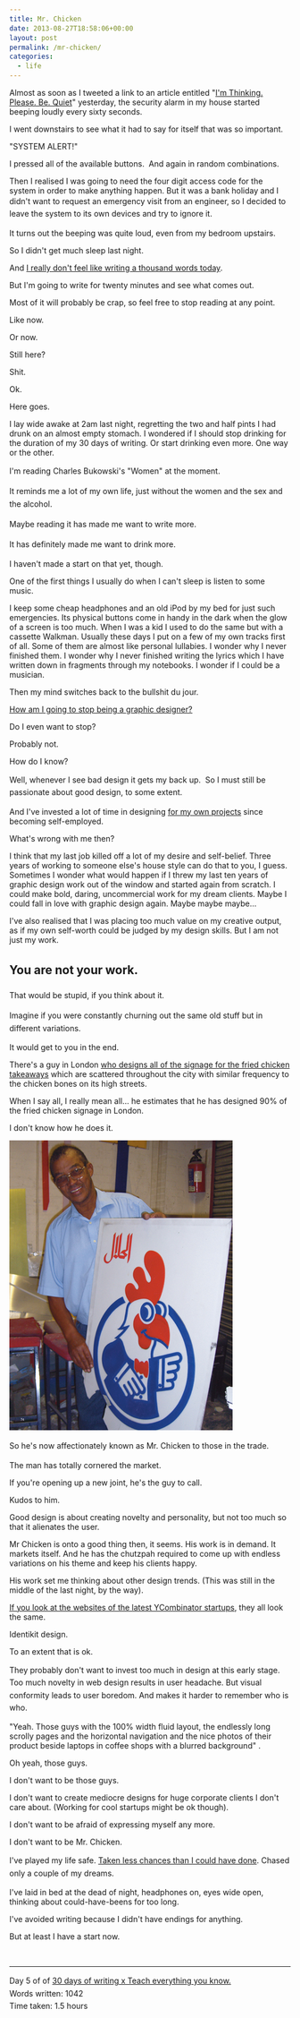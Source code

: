 ```yaml
---
title: Mr. Chicken
date: 2013-08-27T18:58:06+00:00
layout: post
permalink: /mr-chicken/
categories:
  - life
---
```

Almost as soon as I tweeted a link to an article entitled "<a href="http://www.nytimes.com/2013/08/25/opinion/sunday/im-thinking-please-be-quiet.html?pagewanted=all">I'm Thinking. Please. Be. Quiet</a>" yesterday, the security alarm in my house started beeping loudly every sixty seconds.&nbsp;

I went downstairs to see what it had to say for itself that was so important.&nbsp;

"SYSTEM ALERT!"

I pressed all of the available buttons. &nbsp;And again in random combinations.

Then I realised I was going to need the four digit access code for the system in order to make anything happen. But it was a bank holiday and I didn't want to request an emergency visit from an engineer, s<span style="line-height: 1.6em;">o I decided to leave the system to its own devices and try to ignore it.</span>

It turns out the beeping was quite loud, even from my bedroom upstairs.

So I didn't get much sleep last night.

And&nbsp;<a href="http://greig.cc/journal/2013/8/30-days-of-writing-x-teach-everything-you-know">I really don't feel like writing a thousand words today</a>.

But I'm going to write for twenty minutes and see what comes out.

Most of it will probably be crap, so feel free to stop reading at any point.

Like now.

Or now.&nbsp;

Still here?&nbsp;

Shit.

Ok.

Here goes.

I lay wide awake at 2am last night, regretting the two and half pints I had drunk on an almost empty stomach. I wondered if I should stop drinking for the duration of my 30 days of writing. Or start drinking even more. One way or the other.

I'm reading&nbsp;<span style="line-height: 1.6em;">Charles Bukowski's "Women" at the moment.</span>

<span style="line-height: 1.6em;">It reminds me a lot of my own life, just without the women and the sex and the alcohol. </span>

<span style="line-height: 1.6em;">Maybe reading it has made me want to write more.</span>

<span style="line-height: 1.6em;">It has definitely made me want to drink more.</span><br><span style="line-height: 1.6em;"></span>

I haven't made a start on that yet, though.&nbsp;

One of the first things I usually do when I can't sleep is listen to some music.

I keep some cheap headphones and an old iPod by my bed for just such emergencies. Its physical buttons come in handy in the dark when the glow of a screen is too much. When I was a kid I used to do the same but with a cassette Walkman. Usually these days I put on a few of my own tracks first of all. Some of them are almost like personal lullabies. I wonder why I never finished them. I wonder why I never finished writing the lyrics which I have written down in fragments through my notebooks. I wonder if I could be a musician.&nbsp;

Then my mind switches back to the bullshit du jour.&nbsp;

<a href="http://greig.cc/journal/2012/11/26/how-to-stop-being-a-graphic-designer">How am I going to stop being a graphic designer?</a>

Do I even want to stop?&nbsp;

Probably not.

How do I know?

Well, whenever I see bad design it gets my back up. &nbsp;<span style="line-height: 1.6em;">So I must still be passionate about good design, to some extent.</span>

And I've invested a lot of time in designing <a href="http://www.cyclelove.cc/">for my own projects</a> since becoming self-employed.&nbsp;

What's wrong with me then?&nbsp;

I think that my last job killed off a lot of my desire and self-belief. Three years of working to someone else's house style can do that to you, I guess. Sometimes I wonder what would happen if I threw my last ten years of graphic design work out of the window and started again from scratch. I could make bold, daring, uncommercial work for my dream clients. Maybe I could fall in love with graphic design again. Maybe maybe maybe...

I've also realised that I was placing too much value on my creative output, as if my own self-worth could be judged by my design skills. But I am not just my work.&nbsp;</p>

<h2><span style="line-height: 1.6em;">You are not your work. </span></h2>

<span style="line-height: 1.6em;">That would be stupid, if you think about it.</span>

<span style="line-height: 1.6em;">Imagine if you were constantly churning out the same old stuff but in different variations.&nbsp;</span><br>



It would get to you in the end.

There's a guy in London <a href="http://www.creativereview.co.uk/cr-blog/2009/march/meet-mr-chicken">who designs all of the signage for the fried chicken takeaways</a> which are scattered throughout the city with similar frequency to the chicken bones on its high streets.&nbsp;

When I say all, I really mean all... he estimates that he has designed 90% of the fried chicken signage in London.

I don't know how he does it.&nbsp;

<img src="/media/mr_chicken.jpg" alt="" width="400" height="518" class="alignnone size-full wp-image-1994" />

<span style="line-height: 1.6em;">So he's now affectionately known as Mr. Chicken to those in the trade.&nbsp;</span><br>

The man has totally cornered the market.

If you're opening up a new joint, he's the guy to call.

Kudos to him.&nbsp;

Good design is about creating novelty and personality, but not too much so that it alienates the user.

Mr Chicken is onto a good thing then, it seems. His work is in demand. It markets itself. And he has the chutzpah required to come up with endless variations on his theme and keep his clients happy.

His work set me thinking about other design trends. (This was still in the middle of the last night, by the way).&nbsp;

<a href="http://techcrunch.com/2013/08/20/y-combinator-summer-2013-demo-day-batch-3-meet-senic-buttercoin-crowdery-reebee-and-more/">If you look at the websites of the latest YCombinator startups</a>, they all look the same. &nbsp;

Identikit design.&nbsp;

To an extent that is ok.

<span style="line-height: 1.6em;">They probably don't want to invest too much in design at this early stage. Too much novelty in web design results in user headache. But visual conformity leads to user boredom. And makes it harder to remember who is who.</span>

"Yeah. Those guys with the 100% width fluid layout, the endlessly long scrolly pages and the horizontal navigation and the nice photos of their product beside laptops in coffee shops with a blurred background"&nbsp;.

Oh yeah, those guys.&nbsp;

I don't want to be those guys.

I don't want to create mediocre designs for huge corporate clients I don't care about. (Working for cool startups might be ok though).&nbsp;

I don't want to be afraid of expressing myself any more.

I don't want to be Mr. Chicken.&nbsp;

I've played my life safe. <a href="http://greig.cc/journal/2013/4/im-a-chicken">Taken less&nbsp;<span style="line-height: 1.6em;">c</span><span style="line-height: 1.6em;">hances than I could have done</span></a><span style="line-height: 1.6em;">. Cha</span><span style="line-height: 1.6em;">sed only a couple of my dreams. &nbsp;</span>

I've laid in bed at the dead of night, headphones on, eyes wide open, thinking about could-have-beens for too long.

I've avoided writing because I didn't have endings for anything.

But at least I have a start now.

&nbsp;

<hr />

Day 5 of of <a href="http://greig.cc/journal/2013/8/30-days-of-writing-x-teach-everything-you-know" style="line-height: 1.6em;">30 days of writing x Teach everything you know.</a><br><span style="line-height: 1.6em;">Words written: 1042<br></span><span style="line-height: 1.6em;">Time taken: 1.5 hours</span>
